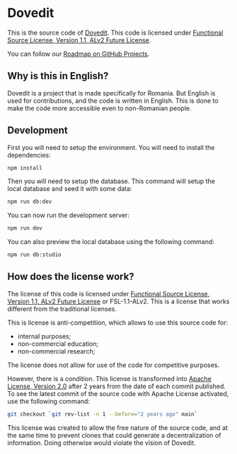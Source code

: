 # Dovedit

This is the source code of [Dovedit](https://dovedit.ro).
This code is licensed under [Functional Source License, Version 1.1, ALv2 Future License](LICENSE.md).

You can follow our [Roadmap on GitHub Projects](https://github.com/orgs/dovedit/projects/2).

## Why is this in English?

Dovedit is a project that is made specifically for Romania. But
English is used for contributions, and the code is written in English.
This is done to make the code more accessible even to non-Romanian
people.

## Development

First you will need to setup the environment. You will need to install the dependencies:

```bash
npm install
```

Then you will need to setup the database. This command will setup the local database and seed it with some data:

```bash
npm run db:dev
```

You can now run the development server:

```bash
npm run dev
```

You can also preview the local database using the following command:

```bash
npm run db:studio
```

## How does the license work?

The license of this code is licensed under [Functional Source License, Version 1.1, ALv2 Future License](LICENSE.md)
or FSL-1.1-ALv2. This is a license that works different from the traditional licenses.

This is license is anti-competition, which allows to use this source code for:
* internal purposes;
* non-commercial education;
* non-commercial research;

The license does not allow for use of the code for competitive purposes.

However, there is a condition. This license is transformed
into [Apache License, Version 2.0](https://www.apache.org/licenses/LICENSE-2.0) after 2 years from the date
of each commit published. To see the latest commit of the source code with
Apache License activated, use the following command:


```bash
git checkout `git rev-list -n 1 --before="2 years ago" main`
```

This license was created to allow the free nature of the source code, and
at the same time to prevent clones that could generate a decentralization
of information. Doing otherwise would violate the vision of Dovedit.
